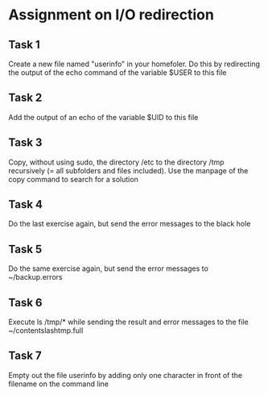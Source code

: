 # Assignment on I/O redirection

## Task 1
Create a new file named "userinfo" in your homefoler. Do this by redirecting the output of the echo command of the variable $USER to this file  

## Task 2
Add the output of an echo of the variable $UID to this file  

## Task 3
Copy, without using sudo, the directory /etc to the directory /tmp recursively (= all subfolders and files included). Use the manpage of the copy command to search for a solution  

## Task 4
Do the last exercise again, but send the error messages to the black hole

## Task 5
Do the same exercise again, but send the error messages to ~/backup.errors

## Task 6
Execute ls /tmp/* while sending the result and error messages to the file ~/contentslashtmp.full

## Task 7
Empty out the file userinfo by adding only one character in front of the filename on the command line 
